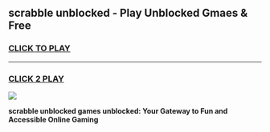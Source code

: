 
## scrabble unblocked - Play Unblocked Gmaes & Free
<h3>
<a href="https://news.freeplayer.one?title=scrabble_unblocked&ref=16F">CLICK TO PLAY</a></h3>
<hr>

<h3>
<a href="https://news.freeplayer.one?title=scrabble_unblocked&ref=16F">CLICK 2 PLAY</a>
  
</h3>

<a href="https://news.freeplayer.one?title=scrabble_unblocked&ref=16F/"><img src="https://clearcache.store/games.png"></a>


**scrabble unblocked games unblocked: Your Gateway to Fun and Accessible Online Gaming**
